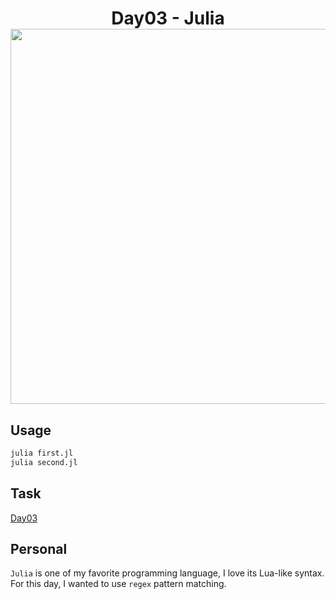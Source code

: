 <h1 align="center">
  Day03 - Julia<br>
  <img src="https://raw.githubusercontent.com/catppuccin/catppuccin/main/assets/palette/macchiato.png" width="600px"/>
  <br>
</h1>

## Usage

```bash
julia first.jl
julia second.jl
```

## Task

[Day03](https://adventofcode.com/2024/day/3)

## Personal

`Julia` is one of my favorite programming language, I love its Lua-like syntax.
For this day, I wanted to use `regex` pattern matching.
